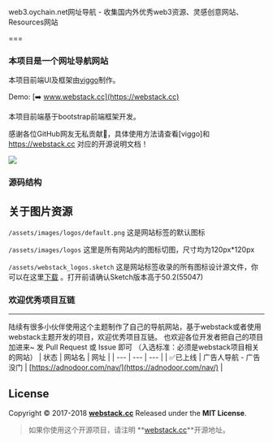 web3.oychain.net网址导航 - 收集国内外优秀web3资源、灵感创意网站、Resources网站


===
### 本项目是一个网址导航网站

本项目前端UI及框架由[viggo](https://www.viggoz.com)制作。

Demo: [➡️ www.webstack.cc](https://webstack.cc)

本项目前端基于bootstrap前端框架开发。

感谢各位GitHub网友无私贡献🙏，具体使用方法请查看[viggo]和 https://webstack.cc 对应的开源说明文档！

![](http://www.webstack.cc/assets/images/preview.gif)


###  源码结构

关于图片资源
---
```/assets/images/logos/default.png``` 这是网站标签的默认图标

```/assets/images/logos``` 这里是所有网站内的图标切图，尺寸均为120px*120px

```/assets/webstack_logos.sketch``` 这是网站标签收录的所有图标设计源文件，你可以在这里[下载](https://WebStackPage.github.io/assets/webstack_logos.sketch) 。打开前请确认Sketch版本高于50.2(55047)

###  欢迎优秀项目互链
---
陆续有很多小伙伴使用这个主题制作了自己的导航网站，基于webstack或者使用webstack主题开发的项目，欢迎优秀项目互链。
也欢迎各位开发者把自己的项目加进来~ 发 Pull Request 或 Issue 即可 
（入选标准：必须是webstack项目相关的网站）
| 状态 | 网站名 | 网址 |
| --- | --- | --- |
| ✅已上线 | 广告人导航 - 广告没门 | [https://adnodoor.com/nav/](https://adnodoor.com/nav/) |





## License

Copyright © 2017-2018 **[webstack.cc](https://webstack.cc)** Released under the **MIT License**.

> 如果你使用这个开源项目，请注明 **[webstack.cc](https://webstack.cc)**开源地址。


